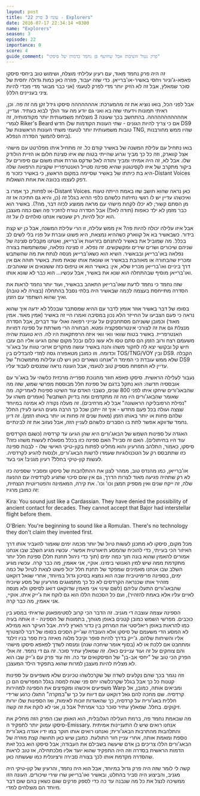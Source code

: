 ```yaml
---
layout: post
title: "עונה 3 פרק 22 - Explorers"
date: 2016-07-17 22:34:14 +0300
name: "Explorers"
season: 3
episode: 22
importance: 0
score: 4
guide_comment: "פרק נטול חשיבות אבל שחושף פן נחמד בדמות של סיסקו"
---
```

זה היה פרק נחמד מאוד, עם רעיון עלילתי מוצלח, ושימוש טוב ביחסי סיסקו פאפא-ג'וניור ויחסי באשיר-או'ברייאן. כדי שזה יעבוד, פוזרה כאן כמות גדולה יחסית של סוכר שמאלץ, אבל זה לא הזיק יותר מדי לפרק לטעמי (אני כבר מבוגר מדי מכדי להיות ציני בעניינים הללו).

אבל לפני הכל, בואו נוציא את זה מהמערכת: אההההההה סיסקו גידל זקן מה זה פה. וכן, ראיתי תמונות וידעתי שזה בא ואני גם יודע מה עוד הולך לבוא בעתיד. ועדיין, אההההההההההה. בהתחשב בכך שעונה 3 מוצלחת משמעותית יותר מקודמותיה, זה לגמרי Riker's Beard חדש (אם כי צריך להיות הגונים - שתי העונות הקודמות של DS9 טובות משמעותית יותר לטעמי משתי העונות הראשונות של TNG, שהיו ממש מחורבנות ביחס להמשך הסדרה הנפלא).

בואו נתחיל עם עלילת המשנה של באשיר קודם כל. זה מתחיל איתו מפלרטט עם מישהי אצל קווארק, וזה כל כך מביך וגרוע שהייתי בטוח שזו איזו סצינת חלום או הזיית הולודק שלו. אבל לא, זה היה אמיתי ומביך ותודה לאל שדקס גוררת אותו משום עם סיפורים על ביקור מתקרב של איזו לקסינגטון שהיא ספינה סטייל האנטרפרייז שקצינת הרפואה שלה היא בת כיתתו של באשיר שסיימה במקום הראשון, כי באשיר כזכור מ-Distant Voices דפק לעצמו בכוונה את אחת השאלות.

או לפחות, כך אמרו ב-Distant Voices. כאן נראה שהוא חושב שזו באמת הייתה טעות ואיכשהו עדיין יש לו רגשי נחיתות כלשהם כלפי ההיא בגלל זה (כן, והיא גם חתיכה אז זה מן הסתם קשור; לא יכלו לקחת מישהי עם מראה ממוצע לכזה דבר, מה?). באשיר הוא כבר מזמן לא ילד כאפות (תודה לאל!) אבל הסדרה טורח להזכיר פה ושם כמה מעצבן הוא יכול להיות, רק שעכשיו אנחנו סולחים לו על זה.

אבל איזו עלילה יכולה להיות פה? אין ממש עלילה, זו הרי עלילת המשנה, אבל כן יש קצת בידור. כשבאשיר בא אל קווארק כשההיא נמצאת, היא פשוט עוברת על פניו בלי לשים לב בכלל. מה שמוביל את באשיר להתנחם בזרועות או'ברייאן, ואנחנו מקבלים סצינה של שניהם שיכורים ושרים שירים ומקשקשים. זה נפלא. זו סצינה נפלאה, שמשתמשת בצורה נפלאה באו'ברייאן ובבאשיר. השיא הוא כשאו'ברייאן מנסה לנתח את מה שהשתבש ומכריז שהבחורה או מאוהבת בבאשיר או שונאת אותו שנאת מוות. באשיר תוהה אם אין דרך ביניים ואו'ברייאן מכריז שלא, אין: באשיר הוא או טיפוס כזה ששונאים או שאוהבים. ואו'ברייאן מוסיף שבהתחלה הוא שנא את באשיר, אבל עכשיו... הוא כבר לא שונא אותו.

שזה נחמד כי נחמד לדעת שאו'ברייאן התאהב בבאשיר, ועוד יותר נחמד לראות את הסדרה מתייחסת בעצמה לכמה שבאשיר היה בלתי נסבל בהתחלה (בצורה לא טובה) ואיך שהוא השתפר עם הזמן.

בסופו של דבר באשיר אוזר אומץ לדבר עם ההיא שמסתבר שבכלל לא ידעה איך שהוא נראה כי פעם הצביעו על החייזר הלא נכון במסיבה ואמרו היי זה באשיר (אמין מאוד. אמין מאוד) וכמובן ששניהם מסתחבקים על ענייני רפואה ואולי עוד דברים, אבל הסדרה מנצלת גם את זה לצורכי אינטרוספקציה ומטא. הבחורה הרי משרתת על ספינה דמויות האנטרפרייז. באשיר בטוח שוואי וואי וואי איזה הרפתקאות היו לה. היא טוענת שהיה משעמם רצח ורוב הזמן הם סתם טסו ולא עשו כלום ובכל מקום שהם הגיעו אליו הם עזבו חיש קל ובקושי יצא לה לחקור משהו והנה באשיר עושה מחקרים ארוכי טווח על באג'ור וכדומה. וזו כמובן מטאפורה גסה למדי להבדלים בין TOS/TNG/VOY ובין DS9. הקבלה שלא ממש עובדת כי המימד ה"אנחנו נשארים כאן ויש לנו עלילות מתמשכות" של DS9 עדיין לא התפתח מספיק טוב לטעמי, אבל העונה נראה שמנסים לעבוד עליו.

נעבור לעלילה הראשית. סיסקו פאפא חוזר מחנוכת ספרייה מרכזית כלשהי על באג'ור עם אובססיה חדשה: הוא נתקל בדגם של ספינת חלל מבוססת מפרשי שמש, שזה מה שהבאג'ורים שיחקו איתו לפני 800 שנים, כשבני האדם עוד השיטו ספינות לאמריקה. מה שאומר שהבאג'ורים היו מה זה מתקדמים ומה בדיוק השתבש? (אומרים משהו על "נפילת הרפובליקה הראשונה" אבל לא מרחיבים). זה מעלה נקודה לא אמינה במיוחד שצצה ועולה בכל פעם מחדש - איך זה ייתכן שכל כך הרבה גזעים הגיעו לעידן החלל שלהם פחות או יותר באותו הזמן (מאות שנים זה פחות או יותר באותו הזמן). זה דיון נחמד שדווקא אפשר לתת בו הסברים כלשהם לעניין הזה, אבל נעזוב את זה לבינתיים.

האגדה על ספינות השמש של הבאג'ורים היא שהן הגיעו עד קרדסיה (כשגם הקרדסים עוד היו בחיתולים). האם זה סביר? האם ספינה כזו בכלל מסוגלת לעשות משהו כזה? סיסקו, כאמור, התלהב מהרעיון והוא מחליט לפתוח בקון-טיקי האישי שלו - לבנות ספינה כזו שתתבסס רק על הטכנולוגיות שעמדו לרשות הבאג'ורים, ולנסות להגיע לקרדסיה. לעשות קון-טיקי בחלל? רעיון מגניב! אני בעד.

או'ברייאן, כמו מהנדס טוב, ממהר לצנן את ההתלהבות של סיסקו ומסביר שספינה כזו לא רק שתהיה פגיעה מאוד לצרות הדרך, גם אין שום סיכוי שתגיע לקרדסיה עם ההנעה שלה, זה ייקח שנים ואין מספיק חמצן וכו' וכו'. את קירה, המאמינה והפטריוטית הנצחית, זה כמובן מרגיז:

Kira: You sound just like a Cardassian. They have denied the possibility of ancient contact for decades. They cannot accept that Bajor had interstellar flight before them.

O'Brien: You're beginning to sound like a Romulan. There's no technology they don't claim they invented first.

מכל מקום, סיסקו לא מתכנן לעשות טיול של יותר מכמה ימים שאמור להעביר אותו דרך האיזור הכי בעייתי, כדי להוכיח שהמסע תיאורטית אפשרי. עכשיו מגיע השלב שבו אנחנו אמורים להאמין שהוא בונה תוך כמה ימים (תוך כדי ניהול תחנת חלל) ספינת חלל יותר מתקדמת ממה שיש למין האנושי בימינו. אוקיי, אני אאמין, מה כבר קרה. עכשיו מגיע השלב שבו אנחנו מאמינים שמפקד של תחנת חלל יכול פשוט לצאת לטיול של כמה ימים, בספינה פרימיטיבית שבה הוא נמצא בסיכון גדול במיוחד, אחרי שגאל דוקאט מזהיר אותו שכנראה הקרדסים לא כל כך מתמוגגים מהרעיון של מסע שיוכיח שהבאג'ורים התעלו עליהם (לשם שינוי אני מאמין שדוקאט דואג לסיסקו ולא מנסה לאיים עליו אלא באמת להזהיר), ועם כל הסכנות הללו הוא גם לוקח את ג'ייק איתו. אוקיי, אני אאמין, מה כבר קרה.

הספינה עצמה עוצבה די מגניב. זה הדבר הכי קרוב לסטימפאנק שראיתי במסע בין כוכבים. מפרשי השמש כמובן קטנים באופן מגוחך, בתמונות של הספינה - זו אותה בעיה כמו להראות באופן ריאליסטי את המרחק בין כדור הארץ לירח. אבל העיקר הוא ממילא לא המסע הדי משעמם של סיסקו אלא העובדה שג'ייק הסכים בסופו של דבר להצטרף אליו והשיחות שלהם. ג'ייק בדרך להיות סופר וקיבל מלגה מאיזה בית ספר בניו זילנד ומתחבט אם ללכת או לא (בסוף אומר שיחכה שנה) ומנסה לשדך לפאפא סיסקו מישהי והם צוחקים על זה ועוד עניינים כאלו. זה שמאלץ עתיר סוכר. זה גם די נחמד. זה אולי הפרק הכי טוב של "יחסי אב-בן" של הסיסקואים עד כה. וזה עוד פרק עם ג'ייק שבו הוא לא מצליח להיות מעצבן למרות שהוא בתפקיד הילד המעצבן.

וזה נגמר בכך שהם נקלעים לשדה של שקרכלשהו טכיונים שלא משפיעים על ספינות קטנות כל כך אבל בגלל שקרכלשהו יחס פני שטח למסה בגלל המפרשים הם כן משפיעים איכשהו ומקפיצים את הספינה למהירות Warp ומביאים אותה, כמובן, אל קרדסיה. שם מחכה להם גאל דוקאט עם דיווח על כך ש"במקרה" התגלו כרגע שרידי חללית באג'ורית על קרדסיה, כך שהאגדות זוכות לאימות, ואז הספינות שלו יורות זיקוקים. בחלל. שמאלץ עתיר סוכר כבר אמרתי? אבל נו, אני לא לוקח את זה קשה.

מה שבאמת נחמד פה, ברמת העלילה הגלובלית, הוא האופן שבו הפרק הזה מחליק את סיסקו עמוק יותר לתפקיד ה-Emissary. אנחנו רואים שיש לו התעניינות אמיתית והתלהבות מהתרבות הבאג'ורית; ואנחנו רואים אותו חוקר במו ידיו אגדה באג'ורית נוספת ומאמת אותה, אחרי עניין חור התולעת. כמובן שיש כאן תחושה קצת מוזרה של הבאג'ורים הללו צריכים בן אדם שיעשה בשבילם את העבודה; אבל סיסקו הוא בכל זאת הדמות הראשית בסדרה וזה היה התפקיד שהוא יועד אליו מלכתחילה, אז טוב לראות שהסדרה מקדמת אותו לכך בצורה סבירה ורציונלית כמו שעשתה כאן.

קשה לי לומר שזה היה פרק גדול במיוחד, אבל הוא היה נחמד, והרעיון של קון-טיקי היה מגניב, והביצוע היה סביר בהחלט, ובאשיר ואו'ברייאן שרו שירי שיכורים. העונה הזו ממשיכה לנצל את כל מה שנבנה עד כה כדי לספק פרקים שגם כשאין בהם שום דבר מיוחד הם מוצלחים למדי.